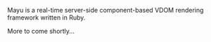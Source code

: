 Mayu is a real-time server-side component-based VDOM rendering framework written in Ruby.

More to come shortly...
